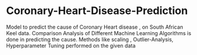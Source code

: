 # Coronary-Heart-Disease-Prediction
Model to predict the cause of Coronary Heart disease , on South African Keel data. Comparison Analysis of Different Machine Learning  Algorithms is done in predicting the cause. Methods like scaling , Outlier-Analysis, Hyperparameter Tuning  performed on the given data 
